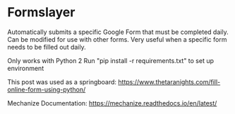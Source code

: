# Formslayer

Automatically submits a specific Google Form that must be completed daily.
Can be modified for use with other forms.
Very useful when a specific form needs to be filled out daily.

Only works with Python 2
Run "pip install -r requirements.txt" to set up environment

This post was used as a springboard: https://www.thetaranights.com/fill-online-form-using-python/

Mechanize Documentation: https://mechanize.readthedocs.io/en/latest/
